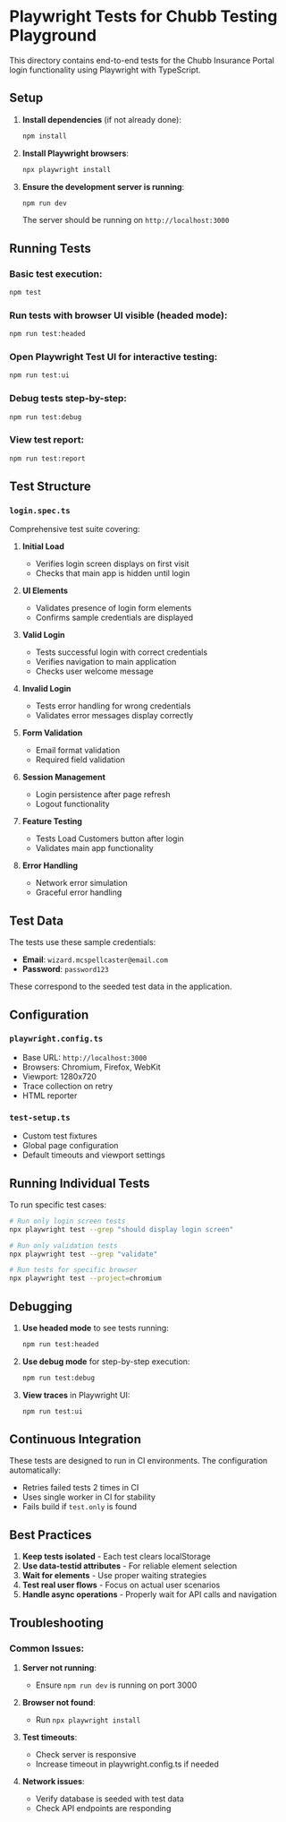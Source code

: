 # Playwright Tests for Chubb Testing Playground

This directory contains end-to-end tests for the Chubb Insurance Portal login functionality using Playwright with TypeScript.

## Setup

1. **Install dependencies** (if not already done):
   ```bash
   npm install
   ```

2. **Install Playwright browsers**:
   ```bash
   npx playwright install
   ```

3. **Ensure the development server is running**:
   ```bash
   npm run dev
   ```
   The server should be running on `http://localhost:3000`

## Running Tests

### Basic test execution:
```bash
npm test
```

### Run tests with browser UI visible (headed mode):
```bash
npm run test:headed
```

### Open Playwright Test UI for interactive testing:
```bash
npm run test:ui
```

### Debug tests step-by-step:
```bash
npm run test:debug
```

### View test report:
```bash
npm run test:report
```

## Test Structure

### `login.spec.ts`
Comprehensive test suite covering:

1. **Initial Load**
   - Verifies login screen displays on first visit
   - Checks that main app is hidden until login

2. **UI Elements**
   - Validates presence of login form elements
   - Confirms sample credentials are displayed

3. **Valid Login**
   - Tests successful login with correct credentials
   - Verifies navigation to main application
   - Checks user welcome message

4. **Invalid Login**
   - Tests error handling for wrong credentials
   - Validates error messages display correctly

5. **Form Validation**
   - Email format validation
   - Required field validation

6. **Session Management**
   - Login persistence after page refresh
   - Logout functionality

7. **Feature Testing**
   - Tests Load Customers button after login
   - Validates main app functionality

8. **Error Handling**
   - Network error simulation
   - Graceful error handling

## Test Data

The tests use these sample credentials:
- **Email**: `wizard.mcspellcaster@email.com`
- **Password**: `password123`

These correspond to the seeded test data in the application.

## Configuration

### `playwright.config.ts`
- Base URL: `http://localhost:3000`
- Browsers: Chromium, Firefox, WebKit
- Viewport: 1280x720
- Trace collection on retry
- HTML reporter

### `test-setup.ts`
- Custom test fixtures
- Global page configuration
- Default timeouts and viewport settings

## Running Individual Tests

To run specific test cases:

```bash
# Run only login screen tests
npx playwright test --grep "should display login screen"

# Run only validation tests
npx playwright test --grep "validate"

# Run tests for specific browser
npx playwright test --project=chromium
```

## Debugging

1. **Use headed mode** to see tests running:
   ```bash
   npm run test:headed
   ```

2. **Use debug mode** for step-by-step execution:
   ```bash
   npm run test:debug
   ```

3. **View traces** in Playwright UI:
   ```bash
   npm run test:ui
   ```

## Continuous Integration

These tests are designed to run in CI environments. The configuration automatically:
- Retries failed tests 2 times in CI
- Uses single worker in CI for stability
- Fails build if `test.only` is found

## Best Practices

1. **Keep tests isolated** - Each test clears localStorage
2. **Use data-testid attributes** - For reliable element selection
3. **Wait for elements** - Use proper waiting strategies
4. **Test real user flows** - Focus on actual user scenarios
5. **Handle async operations** - Properly wait for API calls and navigation

## Troubleshooting

### Common Issues:

1. **Server not running**:
   - Ensure `npm run dev` is running on port 3000

2. **Browser not found**:
   - Run `npx playwright install`

3. **Test timeouts**:
   - Check server is responsive
   - Increase timeout in playwright.config.ts if needed

4. **Network issues**:
   - Verify database is seeded with test data
   - Check API endpoints are responding